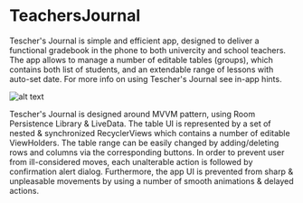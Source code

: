 # TeachersJournal
Tescher's Journal is simple and efficient app, designed to deliver a functional gradebook in the phone to both univercity and school teachers. 
The app allows to manage a number of editable tables (groups), which contains both list of students, and an extendable range of lessons with auto-set date. 
For more info on using Tescher's Journal see in-app hints.

![alt text](https://fex.net/ru/s/kxpodvr)



Tescher's Journal is designed around MVVM pattern, using Room Persistence Library & LiveData. 
The table UI is represented by a set of nested & synchronized RecyclerViews which contains a number of editable ViewHolders.
The table range can be easily changed by adding/deleting rows and columns via the corresponding buttons. 
In order to prevent user from ill-considered moves, each unalterable action is followed by confirmation alert dialog.
Furthermore, the app UI is prevented from sharp & unpleasable movements by using a number of smooth animations & delayed actions.
